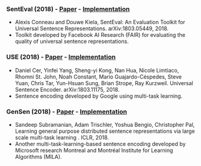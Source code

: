 ### SentEval (2018) - [Paper](https://arxiv.org/pdf/1803.05449.pdf) - [Implementation](https://github.com/facebookresearch/SentEval)
- Alexis Conneau and Douwe Kiela, SentEval: An Evaluation Toolkit for Universal Sentence Representations. arXiv:1803.05449, 2018.
- Toolkit developed by Facebook AI Research (FAIR) for evaluating the quality of universal sentence representations.

### USE (2018) - [Paper](https://arxiv.org/pdf/1803.11175.pdf) - [Implementation](https://tfhub.dev/google/universal-sentence-encoder-large/3)
- Daniel Cer, Yinfei Yang, Sheng-yi Kong, Nan Hua, Nicole Limtiaco, Rhomni St. John, Noah Constant, Mario Guajardo-Céspedes, Steve Yuan, Chris Tar, Yun-Hsuan Sung, Brian Strope, Ray Kurzweil. Universal Sentence Encoder. arXiv:1803.11175, 2018.
- Sentence encoding developed by Google using multi-task learning. 

### GenSen (2018) - [Paper](https://arxiv.org/pdf/1804.00079.pdf) - [Implementation](https://github.com/Maluuba/gensen)
- Sandeep Subramanian, Adam Trischler, Yoshua Bengio,  Christopher Pal, Learning general purpose distributed sentence representations via large scale multi-task learning . ICLR, 2018.
- Another multi-task-learning-based sentence encoding developed by Microsoft research Montreal and Montréal Institute for Learning Algorithms (MILA).
